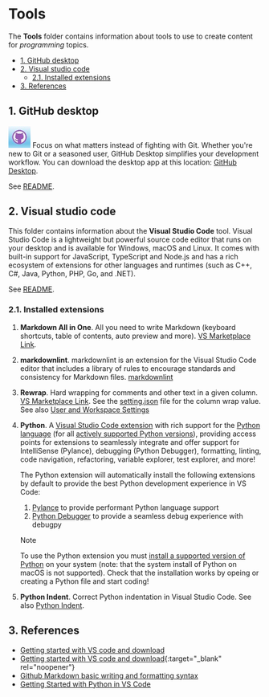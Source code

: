# Tools <!-- omit from toc -->

The **Tools** folder contains information about tools to use to create content for *programming* topics.  

- [1. GitHub desktop](#1-github-desktop)
- [2. Visual studio code](#2-visual-studio-code)
  - [2.1. Installed extensions](#21-installed-extensions)
- [3. References](#3-references)

## 1. GitHub desktop

![github_icon](../Resources/Images/GitHub/github_icon.jpg) Focus on what
matters instead of fighting with Git. Whether you're new to Git or a
seasoned user, GitHub Desktop simplifies your development workflow. You
can download the desktop app at this location: [GitHub
Desktop](https://desktop.github.com/). 

See [README](../GitHub/README.md).  

## 2. Visual studio code

This folder contains information about the **Visual Studio Code** tool.
Visual Studio Code is a lightweight but powerful source code editor that
runs on your desktop and is available for Windows, macOS and Linux. It
comes with built-in support for JavaScript, TypeScript and Node.js and
has a rich ecosystem of extensions for other languages and runtimes
(such as C++, C#, Java, Python, PHP, Go, and .NET). 

See [README](./Visual%20Studio%20Code/README.md). 


### 2.1. Installed extensions

1. **Markdown All in One**. All you need to write Markdown (keyboard shortcuts,
   table of contents, auto preview and more). [VS Marketplace
   Link](https://marketplace.visualstudio.com/items?itemName=yzhang.markdown-all-in-one).
1. **markdownlint**. markdownlint is an extension for the Visual Studio
   Code editor that includes a library of rules to encourage standards
   and consistency for Markdown files.
   [markdownlint](https://marketplace.visualstudio.com/items?itemName=DavidAnson.vscode-markdownlint)
1. **Rewrap**. Hard wrapping for comments and other text in a given
   column. [VS Marketplace
   Link](https://marketplace.visualstudio.com/items?itemName=stkb.rewrap).
   See the [setting.json](../Tools/.vscode/settings.json) file for the
   column wrap value. See also [User and Workspace
   Settings](https://code.visualstudio.com/docs/getstarted/settings)
1. **Python**. A [Visual Studio Code
   extension](https://marketplace.visualstudio.com/VSCode) with rich
   support for the [Python language](https://www.python.org/) (for all
   [actively supported Python
   versions](https://devguide.python.org/versions/#supported-versions)),
   providing access points for extensions to seamlessly integrate and
   offer support for IntelliSense (Pylance), debugging (Python
   Debugger), formatting, linting, code navigation, refactoring,
   variable explorer, test explorer, and more!

   The Python extension will automatically install the following extensions by default to provide the best Python development experience in VS Code:
   1. [Pylance](https://marketplace.visualstudio.com/items?itemName=ms-python.vscode-pylance)
      to provide performant Python language support 
   1. [Python
        Debugger](https://marketplace.visualstudio.com/items?itemName=ms-python.debugpy)
        to provide a seamless debug experience with debugpy
   > [!NOTE]  
   > To use the Python extension you must [install a supported version of
   > Python](https://code.visualstudio.com/docs/python/python-tutorial#_prerequisites)
   > on your system (note: that the system install of Python on macOS is
   > not supported). Check that the installation works by opeing or
   > creating a Python file and start coding!
1. **Python Indent**. Correct Python indentation in Visual Studio Code.
   See also [Python
   Indent](https://marketplace.visualstudio.com/items?itemName=KevinRose.vsc-python-indent).

## 3. References

- [Getting started with VS code and download](https://code.visualstudio.com/docs/?dv=win64user)
- [Getting started with VS code and download](http://stackoverflow.com){:target="_blank" rel="noopener"}
- [Github Markdown basic writing and formatting
  syntax](https://docs.github.com/en/get-started/writing-on-github/getting-started-with-writing-and-formatting-on-github/basic-writing-and-formatting-syntax#lists)
- [Getting Started with Python in VS Code](https://code.visualstudio.com/docs/python/python-tutorial#_prerequisites)
